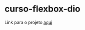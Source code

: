 # curso-flexbox-dio

Link para o projeto [aqui](https://tattipr.github.io/curso-flexbox-dio/flex-projeto/)